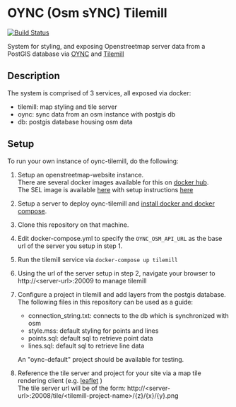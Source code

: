 # OYNC (Osm sYNC) Tilemill

[![Build Status](https://travis-ci.org/SEL-Columbia/oync-tilemill.svg?branch=master)](https://travis-ci.org/SEL-Columbia/oync-tilemill)

System for styling, and exposing Openstreetmap server data from a PostGIS database via [OYNC](https://github.com/SEL-Columbia/oync) and [Tilemill](https://github.com/mapbox/tilemill)

## Description

The system is comprised of 3 services, all exposed via docker:

- tilemill:  map styling and tile server
- oync:  sync data from an osm instance with postgis db
- db:  postgis database housing osm data 

## Setup

To run your own instance of oync-tilemill, do the following:

1.  Setup an openstreetmap-website instance.  
There are several docker images available for this on [docker hub](hub.docker.com).  
The SEL image is available [here](https://hub.docker.com/r/selcolumbia/osm-gridmaps-cgimap) with setup instructions [here](https://github.com/SEL-Columbia/osm-devops)

2.  Setup a server to deploy oync-tilemill and [install docker and docker compose](https://docs.docker.com/engine/installation/).

3.  Clone this repository on that machine.

4.  Edit docker-compose.yml to specify the `OYNC_OSM_API_URL` as the base url of the server you setup in step 1.

5.  Run the tilemill service via `docker-compose up tilemill` 

6.  Using the url of the server setup in step 2, navigate your browser to http://\<server-url>:20009 to manage tilemill

7.  Configure a project in tilemill and add layers from the postgis database.  The following files in this repository can be used as a guide:

	- connection_string.txt:  connects to the db which is synchronized with osm
    - style.mss:  default styling for points and lines
    - points.sql:  default sql to retrieve point data
    - lines.sql:  default sql to retrieve line data
   
    An "oync-default" project should be available for testing.

8.  Reference the tile server and project for your site via a map tile rendering client (e.g. [leaflet](http://leafletjs.com/) )  
    The tile server url will be of the form:  http://\<server-url>:20008/tile/\<tilemill-project-name>/{z}/{x}/{y}.png
